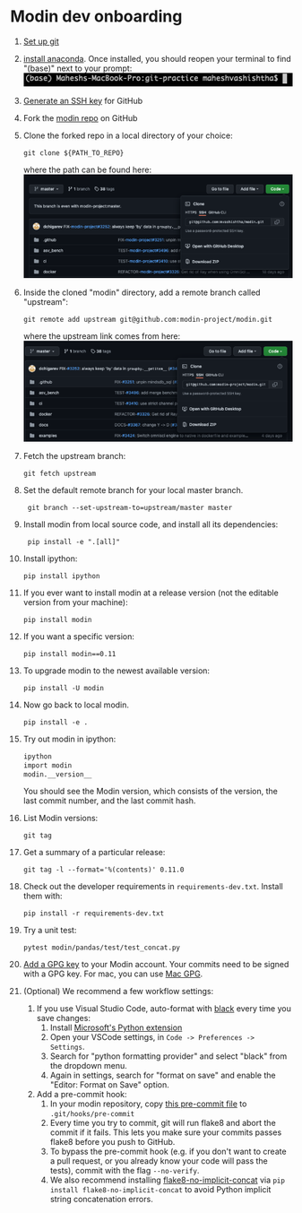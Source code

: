 # Modin dev onboarding

1. [Set up git](https://docs.github.com/en/get-started/quickstart/set-up-git)
1. [install anaconda](https://www.anaconda.com/products/individual#macos). Once installed,
you should reopen your terminal to find "(base)" next to your prompt: ![](conda_prompt.png)
1. [Generate an SSH key](https://docs.github.com/en/authentication/connecting-to-github-with-ssh/generating-a-new-ssh-key-and-adding-it-to-the-ssh-agent) for GitHub
1. Fork the [modin repo](https://github.com/modin-project/modin) on GitHub
1. Clone the forked repo in a local directory of your choice: 
    ```
    git clone ${PATH_TO_REPO}
    ```
    where the path can be found here: ![](clone_my_modin.png)
4. Inside the cloned "modin" directory, add a remote branch called "upstream":
   ```
   git remote add upstream git@github.com:modin-project/modin.git
   ```
   where the upstream link comes from here: ![](clone_upstream_modin.png)
1. Fetch the upstream branch:
    ```
    git fetch upstream
    ```
1. Set the default remote branch for your local master branch. 
    ```
     git branch --set-upstream-to=upstream/master master
    ```
1. Install modin from local source code, and install all its dependencies:
    ```
     pip install -e ".[all]"
    ```
1. Install ipython:
    ```
    pip install ipython
    ```
1. If you ever want to install modin at a release version (not the editable version from your machine): 
    ```
    pip install modin
    ```
1. If you want a specific version:
    ```
    pip install modin==0.11
    ```
1. To upgrade modin to the newest available version:
    ```
    pip install -U modin
    ```
1. Now go back to local modin.
    ```
    pip install -e .
    ```
1. Try out modin in ipython:
    ```
    ipython
    import modin
    modin.__version__
    ```
    You should see the Modin version, which consists of the version, the last commit number, and the last commit hash.

1. List Modin versions:
    ```
    git tag
    ```

1. Get a summary of a particular release:
    ```
    git tag -l --format='%(contents)' 0.11.0
    ```

1. Check out the developer requirements in `requirements-dev.txt`. Install them with:
    ```
    pip install -r requirements-dev.txt
    ```

1. Try a unit test:
    ```
    pytest modin/pandas/test/test_concat.py
    ```

1. [Add a GPG key](https://docs.github.com/en/authentication/managing-commit-signature-verification/adding-a-new-gpg-key-to-your-github-account ) to your Modin account. Your commits need to be signed with a GPG key. For mac, you can use [Mac GPG](https://gpgtools.org/).


1. (Optional) We recommend a few workflow settings:

    1. If you use Visual Studio Code, auto-format with [black](https://black.readthedocs.io/en/stable/) every time you save changes:
        1. Install [Microsoft's Python extension](https://marketplace.visualstudio.com/items?itemName=ms-python.python)
        1. Open your VSCode settings, in `Code -> Preferences -> Settings`.
        1. Search for "python formatting provider" and select "black" from the dropdown menu.
        1. Again in settings, search for "format on save" and enable the "Editor: Format on Save" option.
    2. Add a pre-commit hook:
        1. In your modin repository, copy [this pre-commit file](pre-commit) to `.git/hooks/pre-commit`
        1. Every time you try to commit, git will run flake8 and abort the commit if it fails. This lets you make sure your commits passes flake8 before you push to GitHub.
        1. To bypass the pre-commit hook (e.g. if you don't want to create a pull request, or you already know your code will pass the tests), commit with the flag `--no-verify`.
        1. We also recommend installing [flake8-no-implicit-concat](https://pypi.org/project/flake8-no-implicit-concat/) via `pip install flake8-no-implicit-concat` to avoid Python implicit string concatenation errors.
